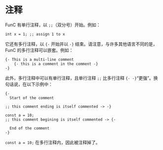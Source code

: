 # 注释

FunC 有单行注释，以 `;;`（双分号）开始。例如：

```func
int x = 1; ;; assign 1 to x
```

它还有多行注释，以 `{-` 开始并以 `-}` 结束。请注意，与许多其他语言不同的是，FunC 的多行注释可以嵌套。例如：

```func
{- This is a multi-line comment
    {- this is a comment in the comment -}
-}
```

此外，多行注释中可以有单行注释，且单行注释 `;;` 比多行注释 `{- -}`“更强”。换句话说，在以下示例中：

```func
{-
  Start of the comment

;; this comment ending is itself commented -> -}

const a = 10;
;; this comment begining is itself commented -> {-

  End of the comment
-}
```

`const a = 10;` 在多行注释内，因此被注释掉了。
